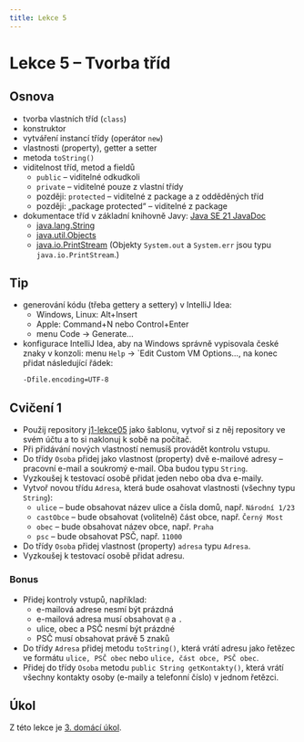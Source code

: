 ```yaml
---
title: Lekce 5
---
```

# Lekce 5 – Tvorba tříd

## Osnova
* tvorba vlastních tříd (`class`)
* konstruktor
* vytváření instancí třídy (operátor `new`)
* vlastnosti (property), getter a setter
* metoda `toString()`
* viditelnost tříd, metod a fieldů
  * `public` – viditelné odkudkoli
  * `private` – viditelné pouze z vlastní třídy
  * později: `protected` – viditelné z package a z odděděných tříd
  * později: „package protected“ – viditelné z package
* dokumentace tříd v základní knihovně Javy: [Java SE 21 JavaDoc](https://docs.oracle.com/en/java/javase/21/docs/api/index.html)
  * [java.lang.String](https://docs.oracle.com/en/java/javase/21/docs/api/java.base/java/lang/String.html)
  * [java.util.Objects](https://docs.oracle.com/en/java/javase/21/docs/api/java.base/java/util/Objects.html)
  * [java.io.PrintStream](https://docs.oracle.com/en/java/javase/21/docs/api/java.base/java/io/PrintSTream.html) (Objekty `System.out` a `System.err` jsou typu `java.io.PrintStream`.)

## Tip
* generování kódu (třeba gettery a settery) v IntelliJ Idea:
  * Windows, Linux: Alt+Insert
  * Apple: Command+N nebo Control+Enter
  * menu Code → Generate…
* konfigurace IntelliJ Idea, aby na Windows správně vypisovala české znaky v konzoli: menu `Help` → `Edit Custom VM Options…, na konec přidat následující řádek:
  ```
  -Dfile.encoding=UTF-8
  ```
  
## Cvičení 1
- Použij repository [j1-lekce05](https://github.com/FilipJirsak-Czechitas/j1-lekce05) jako šablonu, vytvoř si z něj repository ve svém účtu a to si naklonuj k sobě na počítač. 
- Při přidávání nových vlastností nemusíš provádět kontrolu vstupu. 
- Do třídy `Osoba` přidej jako vlastnost (property) dvě e-mailové adresy – pracovní e-mail a soukromý e-mail. Oba budou typu `String`.
- Vyzkoušej k testovací osobě přidat jeden nebo oba dva e-maily.
- Vytvoř novou třídu `Adresa`, která bude osahovat vlastnosti (všechny typu `String`):
  - `ulice` – bude obsahovat název ulice a čísla domů, např. `Národní 1/23`
  - `castObce` – bude obsahovat (volitelně) část obce, např. `Černý Most`
  - `obec` – bude obsahovat název obce, např. `Praha`
  - `psc` – bude obsahovat PSČ, např. `11000`
- Do třídy `Osoba` přidej vlastnost (property) `adresa` typu `Adresa`.
- Vyzkoušej k testovací osobě přidat adresu. 

### Bonus
- Přidej kontroly vstupů, například:
  - e-mailová adrese nesmí být prázdná
  - e-mailová adresa musí obsahovat `@` a `.`
  - ulice, obec a PSČ nesmí být prázdné
  - PSČ musí obsahovat právě 5 znaků
- Do třídy `Adresa` přidej metodu `toString()`, která vrátí adresu jako řetězec ve formátu `ulice, PSČ obec` nebo `ulice, část obce, PSČ obec`.
- Přidej do třídy `Osoba` metodu `public String getKontakty()`, která vrátí všechny kontakty osoby (e-maily a telefonní číslo) v jednom řetězci.

## Úkol
Z této lekce je [3. domácí úkol](ukol-3.html).
